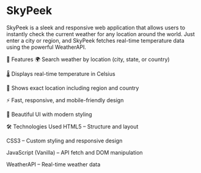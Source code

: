 # SkyPeek
SkyPeek is a sleek and responsive web application that allows users to instantly check the current weather for any location around the world. Just enter a city or region, and SkyPeek fetches real-time temperature data using the powerful WeatherAPI.

🚀 Features
🌍 Search weather by location (city, state, or country)

🌡️ Displays real-time temperature in Celsius

📍 Shows exact location including region and country

⚡ Fast, responsive, and mobile-friendly design

🎨 Beautiful UI with modern styling

🛠️ Technologies Used
HTML5 – Structure and layout

CSS3 – Custom styling and responsive design

JavaScript (Vanilla) – API fetch and DOM manipulation

WeatherAPI – Real-time weather data
